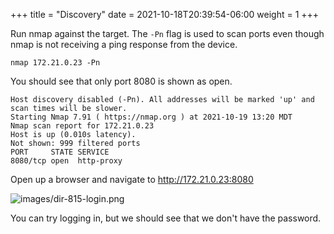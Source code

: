 +++
title = "Discovery"
date = 2021-10-18T20:39:54-06:00
weight = 1
+++

Run nmap against the target. The `-Pn` flag is used to scan ports even though nmap is not receiving a ping response from the device.
```
nmap 172.21.0.23 -Pn
```

You should see that only port 8080 is shown as open.
```
Host discovery disabled (-Pn). All addresses will be marked 'up' and scan times will be slower.
Starting Nmap 7.91 ( https://nmap.org ) at 2021-10-19 13:20 MDT
Nmap scan report for 172.21.0.23
Host is up (0.010s latency).
Not shown: 999 filtered ports
PORT     STATE SERVICE
8080/tcp open  http-proxy
```

Open up a browser and navigate to http://172.21.0.23:8080

![images/dir-815-login.png](/static/dir815-login-screen.png)

You can try logging in, but we should see that we don't have the password.
